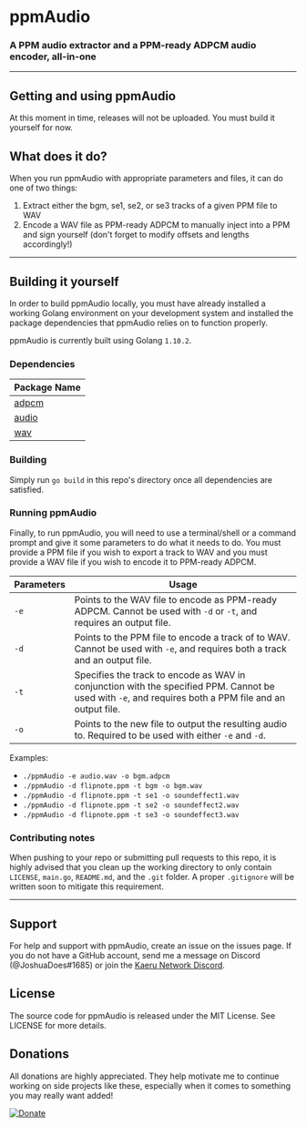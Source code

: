# ppmAudio

### A PPM audio extractor and a PPM-ready ADPCM audio encoder, all-in-one

----

## Getting and using ppmAudio

At this moment in time, releases will not be uploaded. You must build it yourself for now.

## What does it do?

When you run ppmAudio with appropriate parameters and files, it can do one of two things:
1. Extract either the bgm, se1, se2, or se3 tracks of a given PPM file to WAV
2. Encode a WAV file as PPM-ready ADPCM to manually inject into a PPM and sign yourself (don't forget to modify offsets and lengths accordingly!)

----

## Building it yourself

In order to build ppmAudio locally, you must have already installed a working
Golang environment on your development system and installed the package
dependencies that ppmAudio relies on to function properly.

ppmAudio is currently built using Golang `1.10.2`.

### Dependencies

| Package Name |
| ------------ |
| [adpcm](https://github.com/bovarysme/adpcm) |
| [audio](https://github.com/go-audio/audio) |
| [wav](https://github.com/go-audio/wav) |

### Building

Simply run `go build` in this repo's directory once all dependencies are satisfied.

### Running ppmAudio

Finally, to run ppmAudio, you will need to use a terminal/shell or a command prompt
and give it some parameters to do what it needs to do. You must provide a PPM file
if you wish to export a track to WAV and you must provide a WAV file if you wish to
encode it to PPM-ready ADPCM.

| Parameters | Usage |
| ---------- | ----- |
| `-e` | Points to the WAV file to encode as PPM-ready ADPCM. Cannot be used with `-d` or `-t`, and requires an output file. |
| `-d` | Points to the PPM file to encode a track of to WAV. Cannot be used with `-e`, and requires both a track and an output file. |
| `-t` | Specifies the track to encode as WAV in conjunction with the specified PPM. Cannot be used with `-e`, and requires both a PPM file and an output file. |
| `-o` | Points to the new file to output the resulting audio to. Required to be used with either `-e` and `-d`. |

Examples:
- `./ppmAudio -e audio.wav -o bgm.adpcm`
- `./ppmAudio -d flipnote.ppm -t bgm -o bgm.wav`
- `./ppmAudio -d flipnote.ppm -t se1 -o soundeffect1.wav`
- `./ppmAudio -d flipnote.ppm -t se2 -o soundeffect2.wav`
- `./ppmAudio -d flipnote.ppm -t se3 -o soundeffect3.wav`

### Contributing notes

When pushing to your repo or submitting pull requests to this repo, it is highly
advised that you clean up the working directory to only contain `LICENSE`, `main.go`,
`README.md`, and the `.git` folder. A proper `.gitignore` will be written soon to
mitigate this requirement.

----

## Support
For help and support with ppmAudio, create an issue on the issues page. If you do not have a GitHub account, send me a message on Discord (@JoshuaDoes#1685) or join the [Kaeru Network Discord](https://discord.me/kaeru).

## License
The source code for ppmAudio is released under the MIT License. See LICENSE for more details.

## Donations
All donations are highly appreciated. They help motivate me to continue working on side projects like these, especially when it comes to something you may really want added!

[![Donate](https://img.shields.io/badge/Donate-PayPal-green.svg)](https://paypal.me/JoshuaDoes)
